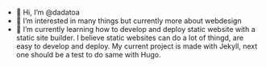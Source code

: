- 👋 Hi, I’m @dadatoa
- 👀 I’m interested in many things but currently more about webdesign
- 🌱 I’m currently learning how to develop and deploy static website with a static site builder. I believe static websites can do a lot of thingd, are easy to develop and deploy. My current project is made with Jekyll, next one should be a test to do same with Hugo.

